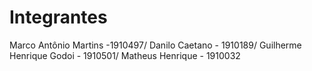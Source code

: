 # Integrantes

Marco Antônio Martins -1910497/
Danilo Caetano - 1910189/
Guilherme Henrique Godoi - 1910501/
Matheus Henrique - 1910032
